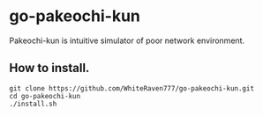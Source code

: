 # go-pakeochi-kun

Pakeochi-kun is intuitive simulator of poor network environment.

## How to install.
```
git clone https://github.com/WhiteRaven777/go-pakeochi-kun.git
cd go-pakeochi-kun
./install.sh
```